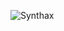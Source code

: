 ![Synthax](https://socialify.git.ci/dscciem/Synthax/image?description=1&font=Raleway&forks=1&issues=1&language=1&owner=1&pulls=1&stargazers=1&theme=Light)

